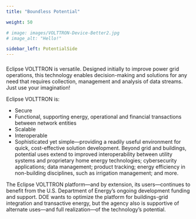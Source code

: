```yaml
---
title: "Boundless Potential"

weight: 50

# image: images/VOLTTRON-Device-Better2.jpg
# image_alt: "Hello!"

sidebar_left: PotentialSide
---
```

### 
Eclipse VOLTTRON is versatile. Designed initially to improve power grid operations, this technology enables decision-making and solutions for any need that requires collection, management and analysis of data streams. Just use your imagination!

Eclipse VOLTTRON is:

* Secure
* Functional, supporting energy, operational and financial transactions between network entities
* Scalable
* Interoperable
* Sophisticated yet simple—providing a readily useful environment for quick, cost-effective solution development.
 Beyond grid and buildings, potential uses extend to improved interoperability between utility systems and proprietary home energy technologies; cybersecurity applications; data management; product tracking; energy efficiency in non-building disciplines, such as irrigation management; and more.

The Eclipse VOLTTRON platform—and by extension, its users—continues to benefit from the U.S. Department of Energy’s ongoing development funding and support. DOE wants to optimize the platform for buildings-grid integration and transactive energy, but the agency also is supportive of alternate uses—and full realization—of the technology’s potential.